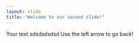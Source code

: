 ```yaml
---
layout: slide
title: "Welcome to our second slide!"
---
```

Your text
sdsdsdsdsd
Use the left arrow to go back!
